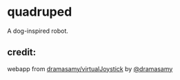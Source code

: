 # quadruped
A dog-inspired robot.



## credit:
webapp from [dramasamy/virtualJoystick](https://github.com/dramasamy/virtualJoystick) by [@dramasamy](https://github.com/dramasamy)
